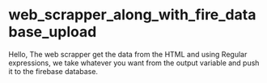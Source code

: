 # web_scrapper_along_with_fire_database_upload
Hello, The web scrapper get the data from the HTML and using Regular expressions, we take whatever you want from the output variable and push it to the firebase database.
